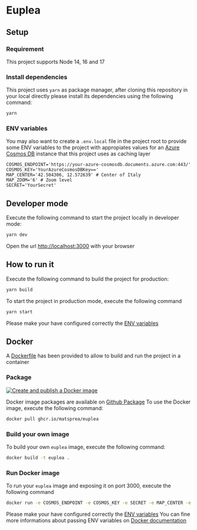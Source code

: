 # Euplea

## Setup

### Requirement

This project supports Node 14, 16 and 17

### Install dependencies

This project uses `yarn` as package manager, after cloning this repository in your local directly please install its dependencies using the following command:

```bash
yarn
```

### ENV variables

You may also want to create a  `.env.local` file in the project root to provide some ENV variables to the project with appropiates values for an [Azure Cosmos DB](https://azure.microsoft.com/services/cosmos-db/) instance that this project uses as caching layer

```text
COSMOS_ENDPOINT='https://your-azure-cosmosdb.documents.azure.com:443/'
COSMOS_KEY='YourAzureCosmosDBKey=='
MAP_CENTER='42.504306, 12.572639' # Center of Italy
MAP_ZOOM='6' # Zoom level
SECRET='YourSecret'
```

## Developer mode

Execute the following command to start the project locally in developer mode:

```bash
yarn dev
```

Open the url <http://localhost:3000> with your browser

## How to run it

Execute the following command to build the project for production:

```bash
yarn build
```

To start the project in production mode, execute the following command

```bash
yarn start
```

Please make your have configured correctly the [ENV variables](#env-variables)

## Docker

A [Dockerfile](./Dockerfile) has been provided to allow to build and run the project in a container

### Package

[![Create and publish a Docker image](https://github.com/matsprea/Euplea/actions/workflows/release-docker-image.yml/badge.svg)](https://github.com/matsprea/Euplea/actions/workflows/release-docker-image.yml)

Docker image packages are available on [Github Package](https://github.com/matsprea/Euplea/pkgs/container/euplea)
To use the Docker image, execute the following command:

```bash
docker pull ghcr.io/matsprea/euplea
```

### Build your own image

To build your own `euplea` image, execute the following command:

```bash
docker build -t euplea .
```

### Run Docker image

To run your `euplea` image and exposing it on port 3000, execute the following command

```bash
docker run -e COSMOS_ENDPOINT -e COSMOS_KEY -e SECRET -e MAP_CENTER -e MAP_ZOOM -p 3000:3000 euplea
```

Please make your have configured correctly the [ENV variables](#env-variables)
You can fine more informations about passing ENV variables on [Docker documentation](https://docs.docker.com/engine/reference/commandline/run/#set-environment-variables--e---env---env-file)
